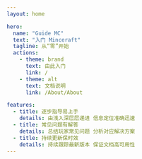 ```yaml
---
layout: home

hero:
  name: "Guide MC"
  text: "入门 Minceraft"
  tagline: 从“零”开始 
  actions:
    - theme: brand
      text: 由此入门
      link: /
    - theme: alt
      text: 文档说明
      link: /About/About

features:
  - title: 逐步指导易上手
    details: 由浅入深层层递进 信息定位准确迅速
  - title: 常见问题有解答
    details: 总结玩家常见问题 分析对应解决方案
  - title: 持续更新保时效
    details: 持续跟踪最新版本 保证文档高可用性
---
```

